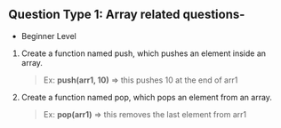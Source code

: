 ## Question Type 1: Array related questions-
- Beginner Level

1. Create a function named push, which pushes an element inside an array.
   > Ex: **push(arr1, 10)** => this pushes 10 at the end of arr1 

1. Create a function named pop, which pops an element from an array.
   > Ex: **pop(arr1)** => this removes the last element from arr1
